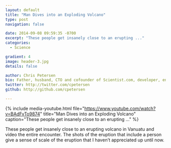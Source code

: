 ```yaml
---
layout: default
title: "Man Dives into an Exploding Volcano"
type: post
navigation: false

date: 2014-09-08 09:59:35 -0700
excerpt: "These people get insanely close to an erupting ..."
categories:
  - Science

gradient: 4
image: header-3.jpg
details: false

author: Chris Petersen
bio: Father, husband, CTO and cofounder of Scientist.com, developer, entrepreneur and technologist.
twitter: http://twitter.com/cpetersen
github: http://github.com/cpetersen

---
```


{% include media-youtube.html file="https://www.youtube.com/watch?v=BAdFvTo9874" title="Man Dives into an Exploding Volcano" caption="These people get insanely close to an erupting ..." %}

 These people get insanely close to an erupting volcano in Vanuatu and video the entire encounter. The shots of the eruption that include a person give a sense of scale of the eruption that I haven’t appreciated up until now. 
